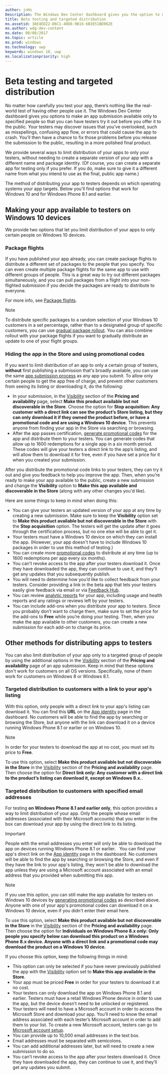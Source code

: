 ```yaml
---
author: jnHs
Description: The Windows Dev Center dashboard gives you the option to make your app available only to specified people so that you can have testers try it out before you offer it to the public.
title: Beta testing and targeted distribution
ms.assetid: 38E4ED22-D6C1-40D8-9B16-6B3E51BD962E
ms.author: wdg-dev-content
ms.date: 08/08/2017
ms.topic: article
ms.prod: windows
ms.technology: uwp
keywords: windows 10, uwp
ms.localizationpriority: high
---
```


# Beta testing and targeted distribution

No matter how carefully you test your app, there’s nothing like the real-world test of having other people use it. The Windows Dev Center dashboard gives you options to make an app submission available only to specified people so that you can have testers try it out before you offer it to the public. Your testers may discover issues that you’ve overlooked, such as misspellings, confusing app flow, or errors that could cause the app to crash. You’ll then have a chance to fix those problems before you release the submission to the public, resulting in a more polished final product.

We provide several ways to limit distribution of your apps to only your testers, without needing to create a separate version of your app with a different name and package identity. (Of course, you can create a separate app for testing only if you prefer. If you do, make sure to give it a different name from what you intend to use as the final, public app name.)

The method of distributing your app to testers depends on which operating systems your app targets. Below you'll find options that work for Windows 10 and for Windows Phone 8.1 and earlier.

## Making your app available to testers on Windows 10 devices

We provide two options that let you limit distribution of your apps to only certain people on Windows 10 devices.

### Package flights

If you have published your app already, you can create package flights to distribute a different set of packages to the people that you specify. You can even create multiple package flights for the same app to use with different groups of people. This is a great way to try out different packages simultaneously, and you can pull packages from a flight into your non-flighted submission if you decide the packages are ready to distribute to everyone.

For more info, see [Package flights](package-flights.md).

> [!NOTE]
> To distribute specific packages to a random selection of your Windows 10 customers in a set percentage, rather than to a designated group of specific customers, you can use [gradual package rollout](gradual-package-rollout.md). You can also combine rollout with your package flights if you want to gradually distribute an update to one of your flight groups.

<span id="hide" />

### Hiding the app in the Store and using promotional codes

If you want to limit distribution of an app to only a certain group of testers, **without** first publishing a submission that's broadly available, you can use the same [app submission process](app-submissions.md) as any app you submit. To allow only certain people to get the app free of charge, and prevent other customers from seeing its listing or downloading it, do the following:

-   In your submission, in the [Visibility](set-app-pricing-and-availability.md#visibility) section of the **Pricing and availability** page, select **Make this product available but not discoverable in the Store**.  Choose the option for **Stop acquisition: Any customer with a direct link can see the product’s Store listing, but they can only download it if they owned the product before, or have a promotional code and are using a Windows 10 device**. This prevents anyone from finding your app in the Store via searching or browsing.
-   After the app passes certification, [generate promotional codes](generate-promotional-codes.md) for the app and distribute them to your testers. You can generate codes that allow up to 1600 redemptions for a single app in a six month period. These codes will give your testers a direct link to the app’s listing, and will allow them to download it for free, even if you have set a price for it when you created your submission.

After you distribute the promotional code links to your testers, they can try it out and give you feedback to help you improve the app. Then, when you’re ready to make your app available to the public, create a new submission and change the **Visibility** option to **Make this app available and discoverable in the Store** (along with any other changes you'd like).

Here are some things to keep in mind when doing this:

-   You can give your testers an updated version of your app at any time by creating a new submission. Make sure to keep the **Visibility** option set to **Make this product available but not discoverable in the Store** with the **Stop acquisition** option. The testers will get the update after it goes through the certification process, but no one else will be able to get it.
-   Your testers must have a Windows 10 device on which they can install the app. (However, your app doesn't have to include Windows 10 packages in order to use this method of testing.)
-   You can create more [promotional codes](generate-promotional-codes.md) to distribute at any time (up to 1600 redemptions per app every six months).
-   You can’t revoke access to the app after your testers download it. Once they have downloaded the app, they can continue to use it, and they’ll get any updates that you subsequently publish.
-   You will need to determine how you’d like to collect feedback from your testers. Consider providing a link in the beta app that lets your testers easily give feedback via email or via [Feedback Hub](../monetize/launch-feedback-hub-from-your-app.md).
-   You can review [analytic reports](analytics.md) for your app, including usage and health reports and any ratings or reviews left by your testers.
-   You can include add-ons when you distribute your app to testers. Since you probably don’t want to charge them, make sure to set the price for the add-ons to **Free** while you’re doing your testing. Then, when you make the app available to other customers, you can create a new submission for each add-on to change its price.


## Other methods for distributing apps to testers

You can also limit distribution of your app only to a targeted group of people by using the additional options in the [Visibility](set-app-pricing-and-availability.md#visibility) section of the **Pricing and availability** page of an app submission. Keep in mind that these options don't work for customers on all OS versions. Specifically, none of them work for customers on Windows 8 or Windows 8.1.

### Targeted distribution to customers with a link to your app's listing

With this option, only people with a direct link to your app's listing can download it. You can find this **URL** on the [App identity](view-app-identity-details.md) page in the dashboard. No customers will be able to find the app by searching or browsing the Store, but anyone with the link can download it on a device running Windows Phone 8.1 or earlier or on Windows 10. 

> [!NOTE]
> In order for your testers to download the app at no cost, you must set its price to **Free**.

To use this option, select **Make this product available but not discoverable in the Store** in the [Visibility](set-app-pricing-and-availability.md#visibility) section of the **Pricing and availability** page. Then choose the option for **Direct link only: Any customer with a direct link to the product’s listing can download it, except on Windows 8.x.**.  


### Targeted distribution to customers with specified email addresses

For testing **on Windows Phone 8.1 and earlier only**, this option provides a way to limit distribution of your app. Only the people whose email addresses (associated with their Microsoft accounts) that you enter in the box can download your app by using the direct link to its listing.

> [!IMPORTANT]
> People with the email addresses you enter will only be able to download the app on devices running Windows Phone 8.1 or earlier.
 
You can find your app's direct link on the [App identity](view-app-identity-details.md) page in the dashboard. No customers will be able to find the app by searching or browsing the Store, and even if they have the link to your app's listing, they won't be able to download the app unless they are using a Microsoft account associated with an email address that you provided when submitting this app.

> [!NOTE]
If you use this option, you can still make the app available for testers on Windows 10 devices by [generating promotional codes](generate-promotional-codes.md) as described above. Anyone with one of your app's promotional codes can download it on a Windows 10 device, even if you didn't enter their email here.

To use this option, select **Make this product available but not discoverable in the Store** in the [Visibility](set-app-pricing-and-availability.md#visibility) section of the **Pricing and availability** page. Then choose the option for **Individuals on Windows Phone 8.x only: Only people you specify below can download this product on a Windows Phone 8.x device. Anyone with a direct link and a promotional code may download the product on a Windows 10 device.** 

If you choose this option, keep the following things in mind:

-   This option can only be selected if you have never previously published the app with the [Visibility](set-app-pricing-and-availability.md#visibility) option set to **Make this app available in the Store**.
-   Your app must be priced **Free** in order for your testers to download it at no cost.
-   Your testers can only download the app on Windows Phone 8.1 and earlier. Testers must have a retail Windows Phone device in order to use the app, but the device doesn’t need to be unlocked or registered.
-   Your testers will need to have a Microsoft account in order to access the Microsoft Store and download your app. You’ll need to know the email address associated with each tester’s Microsoft account in order to add them to your list. To create a new Microsoft account, testers can go to [Microsoft account setup](http://go.microsoft.com/fwlink/p/?LinkId=618945).
-   You can provide up to 10,000 email addresses in the text box.
-   Email addresses must be separated with semicolons.
-   You can add additional addresses later, but will need to create a new submission to do so.
-   You can’t revoke access to the app after your testers download it. Once they have downloaded the app, they can continue to use it, and they’ll get any updates you submit.
